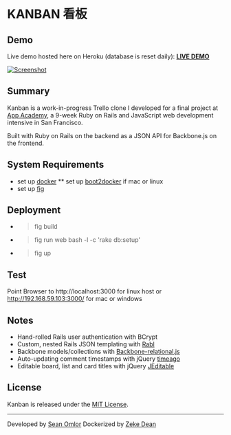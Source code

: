 KANBAN 看板
===========

Demo
----
Live demo hosted here on Heroku (database is reset daily):
[**LIVE DEMO**](http://kanban.seanomlor.com)

[![Screenshot](/app/assets/images/screenshot.jpg)](http://kanban.seanomlor.com)

Summary
-------
Kanban is a work-in-progress Trello clone I developed for a final project at [App Academy](http://appacademy.io), a 9-week Ruby on Rails and JavaScript web development intensive in San Francisco.

Built with Ruby on Rails on the backend as a JSON API for Backbone.js on the frontend.

System Requirements
-------------------
* set up [docker](https://docker.com/)
** set up [boot2docker](http://boot2docker.io/) if mac or linux
* set up [fig](http://www.fig.sh/)

Deployment
----------
* > fig build
* > fig run web bash -l -c 'rake db:setup'
* > fig up

Test
----
Point Browser to http://localhost:3000 for linux host or http://192.168.59.103:3000/ for mac or windows

Notes
-----
* Hand-rolled Rails user authentication with BCrypt
* Custom, nested Rails JSON templating with [Rabl](https://github.com/nesquena/rabl)
* Backbone models/collections with [Backbone-relational.js](http://backbonerelational.org/)
* Auto-updating comment timestamps with jQuery [timeago](http://timeago.yarp.com)
* Editable board, list and card titles with jQuery [JEditable](http://www.appelsiini.net/projects/jeditable)

License
-------
Kanban is released under the [MIT License](/LICENSE).

---
Developed by [Sean Omlor](http://seanomlor.com)
Dockerized by [Zeke Dean](http://zeke-dean.com)

